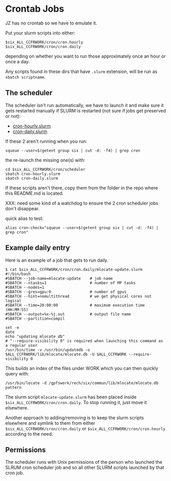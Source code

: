 # Crontab Jobs

JZ has no crontab so we have to emulate it.

Put your slurm scripts into either:
```
$six_ALL_CCFRWORK/cron/cron.hourly
$six_ALL_CCFRWORK/cron/cron.daily
```
depending on whether you want to run those approximately once an hour or once a day.

Any scripts found in these dirs that have `.slurm` extension, will be run as `sbatch scriptname`.

## The scheduler

The scheduler isn't run automatically, we have to launch it and make sure it gets restarted manually if SLURM
is restarted (not sure if jobs get preserved or not):

* [cron-hourly.slurm](./cron-hourly.slurm)
* [cron-daily.slurm](./cron-daily.slurm)

If these 2 aren't running when you run:

```
squeue --user=$(getent group six | cut -d: -f4) | grep cron
```
the re-launch the missing one(s) with:
```
cd $six_ALL_CCFRWORK/cron/scheduler
sbatch cron-hourly.slurm
sbatch cron-daily.slurm
```

If these scripts aren't there, copy them from the folder in the repo where this README.md is located.

XXX: need some kind of a watchdog to ensure the 2 cron scheduler jobs don't disappear.

quick alias to test:
```
alias cron-check="squeue --user=$(getent group six | cut -d: -f4) | grep cron"
```

## Example daily entry

Here is an example of a job that gets to run daily.
```
$ cat $six_ALL_CCFRWORK/cron/cron.daily/mlocate-update.slurm
#!/bin/bash
#SBATCH --job-name=mlocate-update    # job name
#SBATCH --ntasks=1                   # number of MP tasks
#SBATCH --nodes=1
#SBATCH --gres=gpu:0                 # number of gpus
#SBATCH --hint=nomultithread         # we get physical cores not logical
#SBATCH --time=20:00:00              # maximum execution time (HH:MM:SS)
#SBATCH --output=%x-%j.out           # output file name
#SBATCH --partition=compil

set -e
date
echo "updating mlocate db"
# "--require-visibility 0" is required when launching this command as a regular user
/usr/bin/time -v /usr/bin/updatedb -o $ALL_CCFRWORK/lib/mlocate/mlocate.db -U $ALL_CCFRWORK --require-visibility 0
```

This builds an index of the files under WORK which you can then quickly query with:
```
/usr/bin/locate -d /gpfswork/rech/six/commun/lib/mlocate/mlocate.db pattern
```

The slurm script `mlocate-update.slurm` has been placed inside `$six_ALL_CCFRWORK/cron/cron.daily`. To stop running it, just move it elsewhere.

Another approach to adding/removing is to keep the slurm scripts elsewhere and symlink to them from either
`$six_ALL_CCFRWORK/cron/cron.daily` or `$six_ALL_CCFRWORK/cron/cron.hourly` according to the need.


## Permissions

The scheduler runs with Unix permissions of the person who launched the SLRUM cron scheduler job and so all other SLURM scripts launched by that cron job.

